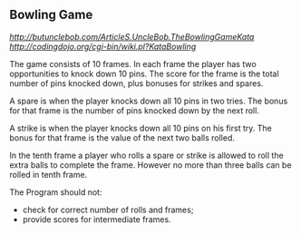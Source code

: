 Bowling Game
------------

_http://butunclebob.com/ArticleS.UncleBob.TheBowlingGameKata_  
_http://codingdojo.org/cgi-bin/wiki.pl?KataBowling_

The game consists of 10 frames.  In each frame the player has
two opportunities to knock down 10 pins.  The score for the frame is the total
number of pins knocked down, plus bonuses for strikes and spares.

A spare is when the player knocks down all 10 pins in two tries.  The bonus for
that frame is the number of pins knocked down by the next roll.

A strike is when the player knocks down all 10 pins on his first try.  The bonus
for that frame is the value of the next two balls rolled.

In the tenth frame a player who rolls a spare or strike is allowed to roll the extra
balls to complete the frame.  However no more than three balls can be rolled in
tenth frame.

The Program should not:

 - check for correct number of rolls and frames;
 - provide scores for intermediate frames.
